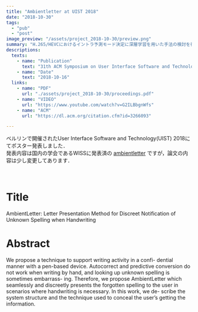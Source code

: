 ```yaml
---
title: "Ambientletter at UIST 2018"
date: "2018-10-30"
tags:
  - "pub"
  - "post"
image_preview: "/assets/project_2018-10-30/preview.png"
summary: "H.265/HEVCにおけるイントラ予測モード決定に深層学習を用いた手法の検討を行いました"
descriptions:
  texts:
    - name: "Publication"
      text: "31th ACM Symposium on User Interface Software and Technology (UIST 2018)"
    - name: "Date"
      text: "2018-10-16"
  links:
    - name: "PDF"
      url: "./assets/project_2018-10-30/proceedings.pdf"
    - name: "VIDEO"
      url: "https://www.youtube.com/watch?v=G2ILBbgnWfs"
    - name: "ACM"
      url: "https://dl.acm.org/citation.cfm?id=3266093"

---
```


ベルリンで開催されたUser Interface Software and Technology(UIST) 2018にてポスター発表しました．  
発表内容は国内の学会であるWISSに発表済の [ambientletter](/project/ambientletter) ですが，論文の内容は少し変更してあります．

　  
# Title
AmbientLetter: Letter Presentation Method for Discreet Notification of Unknown Spelling when Handwriting

# Abstract
We propose a technique to support writing activity in a confi- dential manner with a pen-based device. Autocorrect and predictive conversion do not work when writing by hand, and looking up unknown spelling is sometimes embarrass- ing. Therefore, we propose AmbientLetter which seamlessly and discreetly presents the forgotten spelling to the user in scenarios where handwriting is necessary. In this work, we de- scribe the system structure and the technique used to conceal the user’s getting the information.